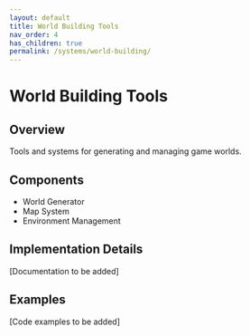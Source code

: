```yaml
---
layout: default
title: World Building Tools
nav_order: 4
has_children: true
permalink: /systems/world-building/
---
```


# World Building Tools

## Overview
Tools and systems for generating and managing game worlds.

## Components
- World Generator
- Map System
- Environment Management

## Implementation Details
[Documentation to be added]

## Examples
[Code examples to be added]